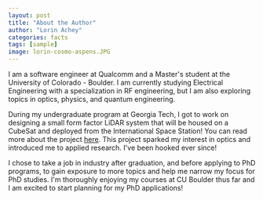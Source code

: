 ```yaml
---
layout: post
title: "About the Author"
author: "Lorin Achey"
categories: facts
tags: [sample]
image: lorin-cosmo-aspens.JPG
---
```


I am a software engineer at Qualcomm and a Master's student at the University of Colorado - Boulder. I am currently studying Electrical Engineering with a specialization in RF engineering, but I am also exploring topics in optics, physics, and quantum engineering.

During my undergraduate program at Georgia Tech, I got to work on designing a small form factor LiDAR system that will be housed on a CubeSat and deployed from the International Space Station! You can read more about the project [here](http://www.ssdl.gatech.edu/research/projects/tethering-and-ranging-mission-georgia-institute-technology-targit). This project sparked my interest in optics and introduced me to applied research. I've been hooked ever since!

I chose to take a job in industry after graduation, and before applying to PhD programs, to gain exposure to more topics and help me narrow my focus for PhD studies. I'm thoroughly enjoying my courses at CU Boulder thus far and I am excited to start planning for my PhD applications!
